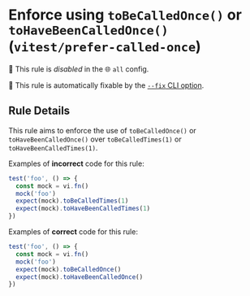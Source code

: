 # Enforce using `toBeCalledOnce()` or `toHaveBeenCalledOnce()` (`vitest/prefer-called-once`)

🚫 This rule is _disabled_ in the 🌐 `all` config.

🔧 This rule is automatically fixable by the [`--fix` CLI option](https://eslint.org/docs/latest/user-guide/command-line-interface#--fix).

<!-- end auto-generated rule header -->

## Rule Details

This rule aims to enforce the use of `toBeCalledOnce()` or `toHaveBeenCalledOnce()` over `toBeCalledTimes(1)` or `toHaveBeenCalledTimes(1)`.

Examples of **incorrect** code for this rule:

```ts
test('foo', () => {
  const mock = vi.fn()
  mock('foo')
  expect(mock).toBeCalledTimes(1)
  expect(mock).toHaveBeenCalledTimes(1)
})
```

Examples of **correct** code for this rule:

```ts
test('foo', () => {
  const mock = vi.fn()
  mock('foo')
  expect(mock).toBeCalledOnce()
  expect(mock).toHaveBeenCalledOnce()
})
```
